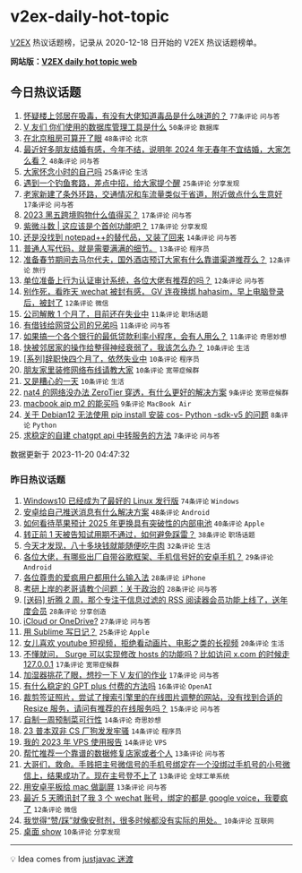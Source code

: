 # v2ex-daily-hot-topic

[V2EX](https://www.v2ex.com/) 热议话题榜，记录从 2020-12-18 日开始的 V2EX 热议话题榜单。

**网站版：[V2EX daily hot topic web](https://boojack.github.io/v2ex-daily-hot-topic-web/)**

## 今日热议话题

<!-- TODAY BEGIN -->

1. [怀疑楼上邻居在吸毒，有没有大佬知道毒品是什么味道的？](https://www.v2ex.com/t/993357) `77条评论` `问与答`
1. [V 友们 你们使用的数据库管理工具是什么](https://www.v2ex.com/t/993341) `50条评论` `数据库`
1. [在北京租房可算开了眼](https://www.v2ex.com/t/993330) `48条评论` `北京`
1. [最近好多朋友结婚有感，今年不结，说明年 2024 年无春年不宜结婚，大家怎么看？](https://www.v2ex.com/t/993343) `48条评论` `问与答`
1. [大家怀念小时的自己吗](https://www.v2ex.com/t/993348) `25条评论` `生活`
1. [遇到一个钓鱼套路，差点中招，给大家提个醒](https://www.v2ex.com/t/993347) `25条评论` `分享发现`
1. [老家新建了条外环路，交通情况和车流量类似于省道，附近做点什么生意好](https://www.v2ex.com/t/993354) `17条评论` `问与答`
1. [2023 黑五跨境购物什么值得买？](https://www.v2ex.com/t/993346) `17条评论` `问与答`
1. [紫微斗数 | 这应该是个首创功能吧？](https://www.v2ex.com/t/993339) `17条评论` `分享发现`
1. [还是没找到 notepad++的替代品，又装了回来](https://www.v2ex.com/t/993408) `14条评论` `问与答`
1. [普通人写代码，就是需要满满的细节。](https://www.v2ex.com/t/993338) `13条评论` `程序员`
1. [准备春节期间去马尔代夫，国外酒店预订大家有什么靠谱渠道推荐么？](https://www.v2ex.com/t/993375) `12条评论` `旅行`
1. [单位准备上行为认证审计系统，各位大佬有推荐的吗？](https://www.v2ex.com/t/993361) `12条评论` `问与答`
1. [别作死，看昨天 wechat 被封有感， GV 连夜换绑 hahasim，早上电脑登录后，被封了](https://www.v2ex.com/t/993332) `12条评论` `微信`
1. [公司解散 1 个月了，目前还在失业中](https://www.v2ex.com/t/993405) `11条评论` `职场话题`
1. [有借钱给网贷公司的兄弟吗](https://www.v2ex.com/t/993400) `11条评论` `问与答`
1. [如果搞一个各个银行的最低贷款利率小程序，会有人用么？](https://www.v2ex.com/t/993381) `11条评论` `奇思妙想`
1. [快被邻居家的操作给整得神经衰弱了，我该怎么办？](https://www.v2ex.com/t/993389) `10条评论` `生活`
1. [[系列]辞职快四个月了，依然失业中](https://www.v2ex.com/t/993350) `10条评论` `程序员`
1. [朋友家里装修网络布线请教大家](https://www.v2ex.com/t/993344) `10条评论` `宽带症候群`
1. [又是糟心的一天](https://www.v2ex.com/t/993340) `10条评论` `生活`
1. [nat4 的网络没办法 ZeroTier 穿透，有什么更好的解决方案](https://www.v2ex.com/t/993387) `9条评论` `宽带症候群`
1. [macbook aip m2 的能买吗](https://www.v2ex.com/t/993325) `9条评论` `MacBook Air`
1. [关于 Debian12 无法使用 pip install 安装 cos- Python -sdk-v5 的问题](https://www.v2ex.com/t/993358) `8条评论` `Python`
1. [求稳定的自建 chatgpt api 中转服务的方法](https://www.v2ex.com/t/993372) `7条评论` `问与答`

数据更新于 2023-11-20 04:47:32

<!-- TODAY END -->

### 昨日热议话题

<!-- YESTERDAY BEGIN -->

1. [Windows10 已经成为了最好的 Linux 发行版](https://www.v2ex.com/t/993189) `74条评论` `Windows`
1. [安卓给自己推送消息有什么解决方案](https://www.v2ex.com/t/993205) `48条评论` `Android`
1. [如何看待苹果预计 2025 年更换具有突破性的内部电池](https://www.v2ex.com/t/993173) `40条评论` `Apple`
1. [转正前 1 天被告知试用期不通过，如何避免踩雷？](https://www.v2ex.com/t/993191) `38条评论` `职场话题`
1. [今天才发现，八十多块钱就能随便吃牛肉](https://www.v2ex.com/t/993197) `32条评论` `生活`
1. [各位大佬，有哪些出厂自带谷歌框架、手机信号好的安卓手机？](https://www.v2ex.com/t/993259) `29条评论` `Android`
1. [各位尊贵的爱疯用户都用什么输入法](https://www.v2ex.com/t/993287) `28条评论` `iPhone`
1. [考研上岸的老哥请教个问题：关于政治的](https://www.v2ex.com/t/993196) `28条评论` `问与答`
1. [[送码] 折腾 2 周，那个专注于信息过滤的 RSS 阅读器会员功能上线了，送年度会员](https://www.v2ex.com/t/993230) `28条评论` `分享创造`
1. [iCloud or OneDrive?](https://www.v2ex.com/t/993158) `27条评论` `问与答`
1. [用 Sublime 写日记？](https://www.v2ex.com/t/993219) `25条评论` `Apple`
1. [女儿喜欢 youtube 短视频，拒绝看动画片、电影之类的长视频](https://www.v2ex.com/t/993313) `20条评论` `生活`
1. [不懂就问， Surge 可以实现修改 hosts 的功能吗？比如访问 x.com 的时候走 127.0.0.1](https://www.v2ex.com/t/993260) `17条评论` `宽带症候群`
1. [加湿器挑花了眼，想抄一下 V 友们的作业](https://www.v2ex.com/t/993247) `17条评论` `问与答`
1. [有什么稳定的 GPT plus 付费的方法吗](https://www.v2ex.com/t/993193) `16条评论` `OpenAI`
1. [裁剪签证照片，尝试了搜索引擎里的在线图片调整的网站，没有找到合适的 Resize 服务，请问有推荐的在线服务吗？](https://www.v2ex.com/t/993201) `15条评论` `问与答`
1. [自制一周预制菜可行性](https://www.v2ex.com/t/993300) `14条评论` `奇思妙想`
1. [23 普本双非 CS 厂狗发发牢骚](https://www.v2ex.com/t/993242) `14条评论` `程序员`
1. [我的 2023 年 VPS 使用报告](https://www.v2ex.com/t/993204) `14条评论` `VPS`
1. [帮忙推荐一个靠谱的数据修复店家或者个人](https://www.v2ex.com/t/993213) `13条评论` `问与答`
1. [大哥们，救命。手贱把主号微信号的手机号绑定在一个没绑过手机号的小号微信上，结果成功了。现在主号登不上了](https://www.v2ex.com/t/993212) `13条评论` `全球工单系统`
1. [用安卓平板给 mac 做副屏](https://www.v2ex.com/t/993209) `13条评论` `问与答`
1. [最近 5 天腾讯封了我 3 个 wechat 账号，绑定的都是 google voice，我要疯了](https://www.v2ex.com/t/993275) `12条评论` `微信`
1. [我觉得“赞/踩”就像安慰剂，很多时候都没有实际的用处。](https://www.v2ex.com/t/993253) `10条评论` `互联网`
1. [桌面 show](https://www.v2ex.com/t/993222) `10条评论` `分享发现`

<!-- YESTERDAY END -->

---

💡 Idea comes from [justjavac 迷渡](https://github.com/justjavac/)
